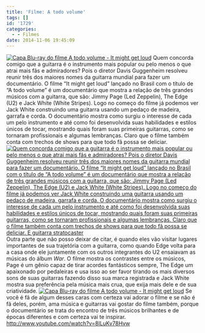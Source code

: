 ```yaml
---
title: 'Filme: A todo volume'
tags: []
id: '1729'
categories:
  - - Filmes
date: 2014-11-06 19:45:09
---
```


[![Capa Blu-ray do filme A todo volume -  It might get loud](http://natalia.blog.br/wp-content/uploads/2014/11/DSC03272-1024x768.jpg)](http://natalia.blog.br/wp-content/uploads/2014/11/DSC03272.jpg) Quem concorda comigo que a guitarra é o instrumento mais popular ou pelo menos o que atrai mais fãs e admiradores? Pois o diretor Davis Guggenheim resolveu reunir três dos maiores nomes da guitarra mundial para fazer um documentário. O filme “It might get loud” lançado no Brasil com o título de “A todo volume” é um documentário que mostra a relação de três grandes músicos com a guitarra, que são: Jimmy Page (Led Zeppelin), The Edge (U2) e Jack White (White Stripes). Logo no começo do filme já podemos ver Jack White construindo uma guitarra usando um pedaço de madeira, garrafa e corda. O documentário mostra como surgiu o interesse de cada um pelo instrumento e até como foi desenvolvida suas habilidades e estilos únicos de tocar, mostrando quais foram suas primeiras guitarras, como se tornaram profissionais e algumas lembranças. Claro que o filme também conta com trechos de shows para que todo fã possa se deliciar. [![Quem concorda comigo que a guitarra é o instrumento mais popular ou pelo menos o que atrai mais fãs e admiradores? Pois o diretor Davis Guggenheim resolveu reunir três dos maiores nomes da guitarra mundial para fazer um documentário.  O filme “It might get loud” lançado no Brasil com o título de “A todo volume” é um documentário que mostra a relação de três grandes músicos com a guitarra, que são: Jimmy Page (Led Zeppelin), The Edge (U2) e Jack White (White Stripes).  Logo no começo do filme já podemos ver Jack White construindo uma guitarra usando um pedaço de madeira, garrafa e corda.  O documentário mostra como surgiu o interesse de cada um pelo instrumento e até como foi desenvolvida suas habilidades e estilos únicos de tocar, mostrando quais foram suas primeiras guitarras, como se tornaram profissionais e algumas lembranças.  Claro que o filme também conta com trechos de shows para que todo fã possa se deliciar.  E guitarra stratocaster ](http://natalia.blog.br/wp-content/uploads/2014/11/DSC03275-1024x768.jpg)](http://natalia.blog.br/wp-content/uploads/2014/11/DSC03275.jpg) Outra parte que não posso deixar de citar, é quando eles vão visitar lugares importantes de sua trajetória com a guitarra, como quando Edge volta para a casa onde ele juntamente com os outros integrantes do U2 ensaiavam as músicas do álbum _War_. O filme mostra os contrastes entre os músicos, Page é um gênio capaz de tirar acordes fantásticos sempre, The Edge um apaixonado por pedaleiras e usa isso ao ser favor tirando os mais diversos sons de suas guitarras fazendo disso sua marca registrada e Jack White mostra sua preferência pela música mais crua, que exija mais dele e de sua criatividade. [![Capa Blu-ray do filme A todo volume -  It might get loud](http://natalia.blog.br/wp-content/uploads/2014/11/DSC03276-1024x768.jpg)](http://natalia.blog.br/wp-content/uploads/2014/11/DSC03276.jpg) Se você é fã de algum desses caras com certeza vai adorar o filme e se não é fã deles, porém, ama música e guitarras vai gostar do filme também, porque o documentário se trata do encontro de três músicos brilhantes e de épocas diferentes e com certeza vai te inspirar. http://www.youtube.com/watch?v=8lLuKv78Hvw